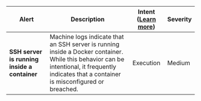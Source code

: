 |Alert|Description|Intent ([Learn more](#intentions))|Severity|
|----|----|:----:|--|
|**SSH server is running inside a container**|Machine logs indicate that an SSH server is running inside a Docker container. While this behavior can be intentional, it frequently indicates that a container is misconfigured or breached.|Execution|Medium|


